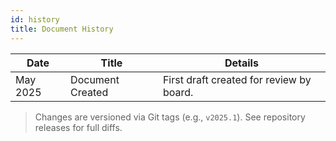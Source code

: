 ```yaml
---
id: history
title: Document History
---
```


| Date     | Title            | Details                                  |
|----------|------------------|------------------------------------------|
| May 2025 | Document Created | First draft created for review by board. |

> Changes are versioned via Git tags (e.g., `v2025.1`). See repository releases for full diffs.
